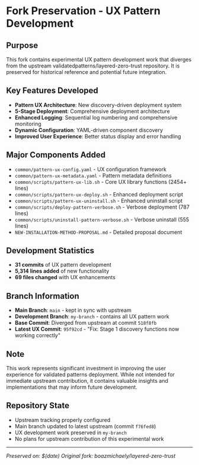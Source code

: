 # Fork Preservation - UX Pattern Development

## Purpose
This fork contains experimental UX pattern development work that diverges from the upstream validatedpatterns/layered-zero-trust repository. It is preserved for historical reference and potential future integration.

## Key Features Developed
- **Pattern UX Architecture**: New discovery-driven deployment system
- **5-Stage Deployment**: Comprehensive deployment architecture 
- **Enhanced Logging**: Sequential log numbering and comprehensive monitoring
- **Dynamic Configuration**: YAML-driven component discovery
- **Improved User Experience**: Better status display and error handling

## Major Components Added
- `common/pattern-ux-config.yaml` - UX configuration framework
- `common/pattern-ux-metadata.yaml` - Pattern metadata definitions
- `common/scripts/pattern-ux-lib.sh` - Core UX library functions (2454+ lines)
- `common/scripts/pattern-ux-deploy.sh` - Enhanced deployment script
- `common/scripts/pattern-ux-uninstall.sh` - Enhanced uninstall script
- `common/scripts/deploy-pattern-verbose.sh` - Verbose deployment (787 lines)
- `common/scripts/uninstall-pattern-verbose.sh` - Verbose uninstall (555 lines)
- `NEW-INSTALLATION-METHOD-PROPOSAL.md` - Detailed proposal document

## Development Statistics
- **31 commits** of UX pattern development
- **5,314 lines added** of new functionality
- **69 files changed** with UX enhancements

## Branch Information
- **Main Branch**: `main` - kept in sync with upstream
- **Development Branch**: `my-branch` - contains all UX pattern work
- **Base Commit**: Diverged from upstream at commit `518f8fb`
- **Latest UX Commit**: `95f92cd` - "Fix: Stage 1 discovery functions now working correctly"

## Note
This work represents significant investment in improving the user experience for validated patterns deployment. While not intended for immediate upstream contribution, it contains valuable insights and implementations that may inform future development.

## Repository State
- Upstream tracking properly configured
- Main branch updated to latest upstream (commit `f76fed8`)
- UX development work preserved in `my-branch`
- No plans for upstream contribution of this experimental work

---
*Preserved on: $(date)*
*Original fork: boazmichaely/layered-zero-trust*
